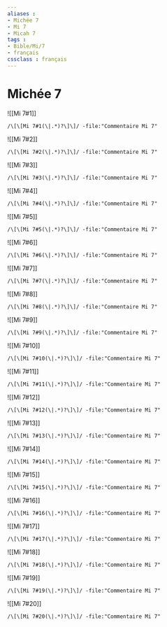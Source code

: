 ```yaml
---
aliases : 
- Michée 7
- Mi 7
- Micah 7
tags : 
- Bible/Mi/7
- français
cssclass : français
---
```


# Michée 7

![[Mi 7#1]]

```query
/\[\[Mi 7#1(\|.*)?\]\]/ -file:"Commentaire Mi 7"
```

![[Mi 7#2]]

```query
/\[\[Mi 7#2(\|.*)?\]\]/ -file:"Commentaire Mi 7"
```

![[Mi 7#3]]

```query
/\[\[Mi 7#3(\|.*)?\]\]/ -file:"Commentaire Mi 7"
```

![[Mi 7#4]]

```query
/\[\[Mi 7#4(\|.*)?\]\]/ -file:"Commentaire Mi 7"
```

![[Mi 7#5]]

```query
/\[\[Mi 7#5(\|.*)?\]\]/ -file:"Commentaire Mi 7"
```

![[Mi 7#6]]

```query
/\[\[Mi 7#6(\|.*)?\]\]/ -file:"Commentaire Mi 7"
```

![[Mi 7#7]]

```query
/\[\[Mi 7#7(\|.*)?\]\]/ -file:"Commentaire Mi 7"
```

![[Mi 7#8]]

```query
/\[\[Mi 7#8(\|.*)?\]\]/ -file:"Commentaire Mi 7"
```

![[Mi 7#9]]

```query
/\[\[Mi 7#9(\|.*)?\]\]/ -file:"Commentaire Mi 7"
```

![[Mi 7#10]]

```query
/\[\[Mi 7#10(\|.*)?\]\]/ -file:"Commentaire Mi 7"
```

![[Mi 7#11]]

```query
/\[\[Mi 7#11(\|.*)?\]\]/ -file:"Commentaire Mi 7"
```

![[Mi 7#12]]

```query
/\[\[Mi 7#12(\|.*)?\]\]/ -file:"Commentaire Mi 7"
```

![[Mi 7#13]]

```query
/\[\[Mi 7#13(\|.*)?\]\]/ -file:"Commentaire Mi 7"
```

![[Mi 7#14]]

```query
/\[\[Mi 7#14(\|.*)?\]\]/ -file:"Commentaire Mi 7"
```

![[Mi 7#15]]

```query
/\[\[Mi 7#15(\|.*)?\]\]/ -file:"Commentaire Mi 7"
```

![[Mi 7#16]]

```query
/\[\[Mi 7#16(\|.*)?\]\]/ -file:"Commentaire Mi 7"
```

![[Mi 7#17]]

```query
/\[\[Mi 7#17(\|.*)?\]\]/ -file:"Commentaire Mi 7"
```

![[Mi 7#18]]

```query
/\[\[Mi 7#18(\|.*)?\]\]/ -file:"Commentaire Mi 7"
```

![[Mi 7#19]]

```query
/\[\[Mi 7#19(\|.*)?\]\]/ -file:"Commentaire Mi 7"
```

![[Mi 7#20]]

```query
/\[\[Mi 7#20(\|.*)?\]\]/ -file:"Commentaire Mi 7"
```

